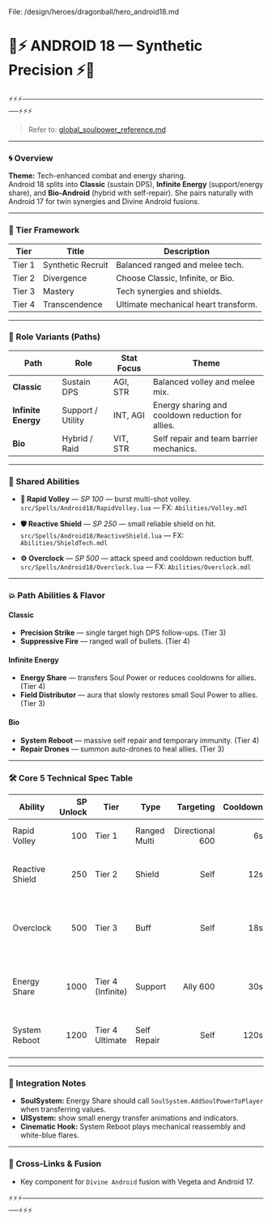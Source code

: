 File: /design/heroes/dragonball/hero_android18.md
# 🤖⚡ **ANDROID 18 — Synthetic Precision** ⚡🤖
⚡⚡⚡──────────────────────────────────────────────────⚡⚡⚡

> Refer to: [global_soulpower_reference.md](../../global_soulpower_reference.md)

---

### 🌀 Overview
**Theme:** Tech-enhanced combat and energy sharing.  
Android 18 splits into **Classic** (sustain DPS), **Infinite Energy** (support/energy share), and **Bio-Android** (hybrid with self-repair). She pairs naturally with Android 17 for twin synergies and Divine Android fusions.

---

### 🔺 Tier Framework
| Tier | Title | Description |
|------|-------|-------------|
| Tier 1 | Synthetic Recruit | Balanced ranged and melee tech. |
| Tier 2 | Divergence | Choose Classic, Infinite, or Bio. |
| Tier 3 | Mastery | Tech synergies and shields. |
| Tier 4 | Transcendence | Ultimate mechanical heart transform. |

---

### 🧭 Role Variants (Paths)
| Path | Role | Stat Focus | Theme |
|------|------|------------|-------|
| **Classic** | Sustain DPS | AGI, STR | Balanced volley and melee mix. |
| **Infinite Energy** | Support / Utility | INT, AGI | Energy sharing and cooldown reduction for allies. |
| **Bio** | Hybrid / Raid | VIT, STR | Self repair and team barrier mechanics. |

---

### 🔹 Shared Abilities
- **🔫 Rapid Volley** — *SP 100* — burst multi-shot volley.  
  `src/Spells/Android18/RapidVolley.lua` — FX: `Abilities/Volley.mdl`

- **🛡 Reactive Shield** — *SP 250* — small reliable shield on hit.  
  `src/Spells/Android18/ReactiveShield.lua` — FX: `Abilities/ShieldTech.mdl`

- **⚙ Overclock** — *SP 500* — attack speed and cooldown reduction buff.  
  `src/Spells/Android18/Overclock.lua` — FX: `Abilities/Overclock.mdl`

---

### 💥 Path Abilities & Flavor

#### Classic
- **Precision Strike** — single target high DPS follow-ups. (Tier 3)  
- **Suppressive Fire** — ranged wall of bullets. (Tier 4)

#### Infinite Energy
- **Energy Share** — transfers Soul Power or reduces cooldowns for allies. (Tier 4)  
- **Field Distributor** — aura that slowly restores small Soul Power to allies. (Tier 3)

#### Bio
- **System Reboot** — massive self repair and temporary immunity. (Tier 4)  
- **Repair Drones** — summon auto-drones to heal allies. (Tier 3)

---

### 🛠 Core 5 Technical Spec Table

| Ability | SP Unlock | Tier | Type | Targeting | Cooldown | Scaling | Description | FX | Script File |
|---------|----------:|------|------|---------:|---------:|--------:|------------|----|-------------|
| Rapid Volley | 100 | Tier 1 | Ranged Multi | Directional 600 | 6s | Damage = AGI times 1.0 | Multi-shot volley. | `Abilities/Volley.mdl` | `src/Spells/Android18/RapidVolley.lua` |
| Reactive Shield | 250 | Tier 2 | Shield | Self | 12s | Shield = INT times 1.5 | Temp absorb shield on activation. | `Abilities/ShieldTech.mdl` | `src/Spells/Android18/ReactiveShield.lua` |
| Overclock | 500 | Tier 3 | Buff | Self | 18s | Attack speed bonus = AGI times 0.05 | Boost firing and cooldown speed. | `Abilities/Overclock.mdl` | `src/Spells/Android18/Overclock.lua` |
| Energy Share | 1000 | Tier 4 (Infinite) | Support | Ally 600 | 30s | Transfers energy = INT times 0.5 | Distributes small Soul Power and reduces cooldowns. | `Abilities/Share.mdl` | `src/Spells/Android18/EnergyShare.lua` |
| System Reboot | 1200 | Tier 4 Ultimate | Self Repair | Self | 120s | Restore HP and remove debuffs | Massive self-repair and immunity. | `Abilities/Reboot.mdl` | `src/Spells/Android18/SystemReboot.lua` |

---

### 🔗 Integration Notes
- **SoulSystem:** Energy Share should call `SoulSystem.AddSoulPowerToPlayer` when transferring values.  
- **UISystem:** show small energy transfer animations and indicators.  
- **Cinematic Hook:** System Reboot plays mechanical reassembly and white-blue flares.

---

### 🔁 Cross-Links & Fusion
- Key component for `Divine Android` fusion with Vegeta and Android 17.

⚡⚡⚡──────────────────────────────────────────────────⚡⚡⚡
